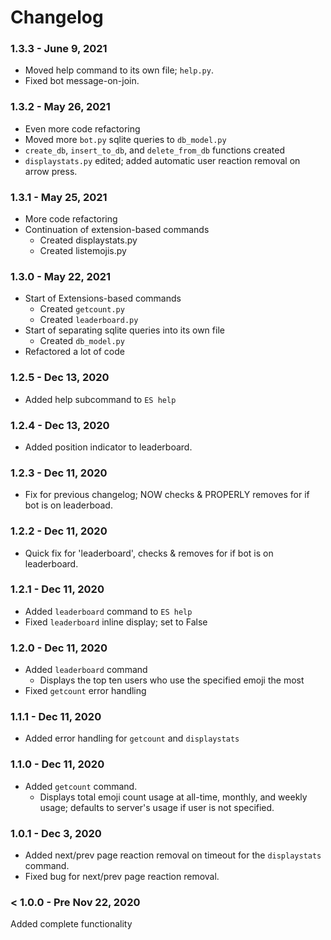# Changelog

### 1.3.3 - June 9, 2021
- Moved help command to its own file; `help.py`.
- Fixed bot message-on-join.

### 1.3.2 - May 26, 2021
- Even more code refactoring
- Moved more `bot.py` sqlite queries to `db_model.py`
- `create_db`, `insert_to_db`, and `delete_from_db` functions created
- `displaystats.py` edited; added automatic user reaction removal on arrow press.

### 1.3.1 - May 25, 2021
- More code refactoring
- Continuation of extension-based commands
	- Created displaystats.py
	- Created listemojis.py

### 1.3.0 - May 22, 2021
- Start of Extensions-based commands
	- Created `getcount.py`
	- Created `leaderboard.py`
- Start of separating sqlite queries into its own file
	- Created `db_model.py`
- Refactored a lot of code

### 1.2.5 - Dec 13, 2020
- Added help subcommand to `ES help`

### 1.2.4 - Dec 13, 2020
- Added position indicator to leaderboard.

### 1.2.3 - Dec 11, 2020
- Fix for previous changelog; NOW checks & PROPERLY removes for if bot is on leaderboad.

### 1.2.2 - Dec 11, 2020
- Quick fix for 'leaderboard', checks & removes for if bot is on leaderboard.

### 1.2.1 - Dec 11, 2020
- Added `leaderboard` command to `ES help`
- Fixed `leaderboard` inline display; set to False

### 1.2.0 - Dec 11, 2020
- Added `leaderboard` command
	- Displays the top ten users who use the specified emoji the most
- Fixed `getcount` error handling

### 1.1.1 - Dec 11, 2020
- Added error handling for `getcount` and `displaystats`

### 1.1.0 - Dec 11, 2020
- Added `getcount` command.
	- Displays total emoji count usage at all-time, monthly, and weekly usage; defaults to server's usage if user is not specified.

### 1.0.1 - Dec 3, 2020
- Added next/prev page reaction removal on timeout for the `displaystats` command.
- Fixed bug for next/prev page reaction removal.

### < 1.0.0 - Pre Nov 22, 2020
Added complete functionality

